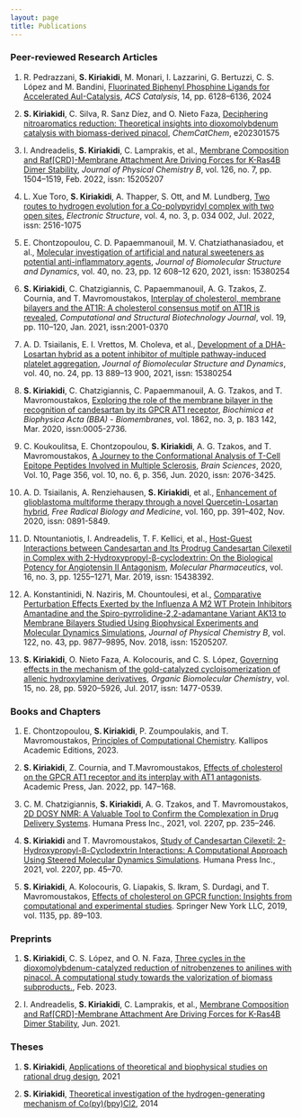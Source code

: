 ```yaml
---
layout: page
title: Publications
---
```


### Peer-reviewed Research Articles

1. R. Pedrazzani, **S. Kiriakidi**, M. Monari, I. Lazzarini, G. Bertuzzi, C. S. López and M. Bandini, [Fluorinated Biphenyl Phosphine Ligands for Accelerated AuI-Catalysis](https://pubs.acs.org/doi/10.1021/acscatal.4c00593), _ACS Catalysis_, 14, pp. 6128–6136, 2024
   
2. **S. Kiriakidi**, C. Silva, R. Sanz Díez, and O. Nieto Faza, [Deciphering nitroaromatics reduction: Theoretical insights into dioxomolybdenum catalysis with biomass-derived pinacol](https://doi.org/10.1002/cctc.202301575), _ChemCatChem_, e202301575 
  
3. I. Andreadelis, **S. Kiriakidi**, C. Lamprakis, et al., [Membrane Composition and Raf[CRD]-Membrane Attachment Are Driving Forces for K-Ras4B Dimer Stability](https://doi.org/10.1021/ACS.JPCB.1C01184), _Journal of Physical Chemistry B_, vol. 126, no. 7, pp. 1504–1519, Feb. 2022, issn: 15205207

4. L. Xue Toro, **S. Kiriakidi**, A. Thapper, S. Ott, and M. Lundberg, [Two routes to hydrogen evolution for a Co-polypyridyl complex with two open sites](https://doi.org/10.1088/2516-1075/AC7BCA), _Electronic Structure_, vol. 4, no. 3, p. 034 002, Jul. 2022,
issn: 2516-1075

5. E. Chontzopoulou, C. D. Papaemmanouil, M. V. Chatziathanasiadou, et al., [Molecular investigation of artificial and natural sweeteners as potential anti-inflammatory agents](https://doi.org/10.1080/07391102.2021.1973565), _Journal of Biomolecular Structure and Dynamics_, vol. 40, no. 23, pp. 12 608–12 620, 2021, issn: 15380254

6. **S. Kiriakidi**, C. Chatzigiannis, C. Papaemmanouil, A. G. Tzakos, Z. Cournia, and T. Mavromoustakos, [Interplay of cholesterol, membrane bilayers and the AT1R: A cholesterol consensus motif on AT1R is revealed](https://doi.org/10.1016/J.CSBJ.2020.11.042), _Computational and Structural Biotechnology Journal_, vol. 19, pp. 110–120, Jan. 2021, issn:2001-0370

7. A. D. Tsiailanis, E. I. Vrettos, M. Choleva, et al., [Development of a DHA-Losartan hybrid as a potent inhibitor of multiple pathway-induced platelet aggregation](https://doi.org/10.1080/07391102.2021.1996461), _Journal of Biomolecular Structure and Dynamics_, vol. 40, no. 24, pp. 13 889–13 900, 2021, issn: 15380254

8. **S. Kiriakidi**, C. Chatzigiannis, C. Papaemmanouil, A. G. Tzakos, and T. Mavromoustakos, [Exploring the role of the membrane bilayer in the recognition of candesartan by its GPCR AT1 receptor](https://doi.org/10.1016/J.BBAMEM.2019.183142), _Biochimica et Biophysica Acta (BBA) - Biomembranes_, vol. 1862, no. 3, p. 183 142, Mar. 2020, issn:0005-2736.

9. C. Koukoulitsa, E. Chontzopoulou, **S. Kiriakidi**, A. G. Tzakos, and T. Mavromoustakos, [A Journey to the Conformational Analysis of T-Cell Epitope Peptides Involved in Multiple Sclerosis](https://doi.org/10.3390/BRAINSCI10060356), _Brain Sciences_, 2020, Vol. 10, Page 356, vol. 10, no. 6, p. 356, Jun. 2020, issn: 2076-3425.

10. A. D. Tsiailanis, A. Renziehausen, **S. Kiriakidi**, et al., [Enhancement of glioblastoma multiforme therapy through a novel Quercetin-Losartan hybrid](https://doi.org/10.1016/J.FREERADBIOMED.2020.08.007), _Free Radical Biology and Medicine_, vol. 160, pp. 391–402, Nov. 2020, issn: 0891-5849.

11. D. Ntountaniotis, I. Andreadelis, T. F. Kellici, et al., [Host-Guest Interactions between Candesartan and Its Prodrug Candesartan Cilexetil in Complex with 2-Hydroxypropyl-β-cyclodextrin: On the Biological Potency for Angiotensin II Antagonism](https://doi.org/10.1021/ACS.MOLPHARMACEUT.8B01212), _Molecular Pharmaceutics_, vol. 16, no. 3, pp. 1255–1271, Mar. 2019, issn: 15438392.

12. A. Konstantinidi, N. Naziris, M. Chountoulesi, et al., [Comparative Perturbation Effects Exerted by the Influenza A M2 WT Protein Inhibitors Amantadine and the Spiro-pyrrolidine-2,2-adamantane Variant AK13 to Membrane Bilayers Studied Using Biophysical Experiments and Molecular Dynamics Simulations](https://doi.org/10.1021/ACS.JPCB.8B07071), _Journal of Physical Chemistry B_, vol. 122, no. 43, pp. 9877–9895, Nov. 2018, issn: 15205207.

13. **S. Kiriakidi**, O. Nieto Faza, A. Kolocouris, and C. S. López, [Governing effects in the mechanism of the gold-catalyzed cycloisomerization of allenic hydroxylamine derivatives](https://doi.org/10.1039/C7OB01275F), _Organic Biomolecular Chemistry_, vol. 15, no. 28, pp. 5920–5926, Jul. 2017, issn: 1477-0539.

### Books and Chapters

1. E. Chontzopoulou, **S. Kiriakidi**, P. Zoumpoulakis, and T. Mavromoustakos, [Principles of Computational Chemistry](https://repository.kallipos.gr/bitstream/11419/8624/4/88-MAVROMOUSTAKOS-Principles-in-computational-chemistry.pdf). Kallipos Academic Editions, 2023.

2. **S. Kiriakidi**, Z. Cournia, and T.Mavromoustakos, [Effects of cholesterol on the GPCR AT1 receptor and its interplay with AT1 antagonists](https://doi.org/10.1016/B978-0-323-85857-1.00030-4). Academic Press, Jan. 2022, pp. 147–168.

3. C. M. Chatzigiannis, **S. Kiriakidi**, A. G. Tzakos, and T. Mavromoustakos, [2D DOSY NMR: A Valuable Tool to Confirm the Complexation in Drug Delivery Systems](https://doi.org/10.1007/978-1-0716-0920-0_18). Humana Press Inc., 2021, vol. 2207, pp. 235–246.

4. **S. Kiriakidi** and T. Mavromoustakos, [Study of Candesartan Cilexetil: 2-Hydroxypropyl-β-Cyclodextrin Interactions: A Computational Approach Using Steered Molecular Dynamics Simulations](https://doi.org/10.1007/978-1-0716-0920-0_5). Humana Press Inc., 2021, vol. 2207, pp. 45–70.

5. **S. Kiriakidi**, A. Kolocouris, G. Liapakis, S. Ikram, S. Durdagi, and T. Mavromoustakos, [Effects of cholesterol on GPCR function: Insights from computational and experimental studies](https://doi.org/10.1007/978-3-030-14265-0_5). Springer New York LLC, 2019, vol. 1135, pp. 89–103.

### Preprints

1. **S. Kiriakidi**, C. S. López, and O. N. Faza, [Three cycles in the dioxomolybdenum-catalyzed reduction of nitrobenzenes to anilines with pinacol. A computational study towards the valorization of biomass
subproducts.](https://doi.org/10.26434/CHEMRXIV-2023-CGTDN), Feb. 2023. 

2. I. Andreadelis, **S. Kiriakidi**, C. Lamprakis, et al., [Membrane Composition and Raf[CRD]-Membrane Attachment Are Driving Forces for K-Ras4B Dimer Stability](https://doi.org/10.26434/CHEMRXIV-2021-4PDZB), Jun. 2021.

### Theses

1. **S. Kiriakidi**, [Applications of theoretical and biophysical studies on rational drug design](https://www.didaktorika.gr/eadd/handle/10442/48949), 2021

2. **S. Kiriakidi**, [Theoretical investigation of the hydrogen-generating mechanism of Co(py)(bpy)Cl2](https://urn.kb.se/resolve?urn=urn:nbn:se:uu:diva-421157), 2014
